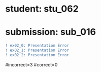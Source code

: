 # student: stu_062
# submission: sub_016

```diff
! ex02_0: Presentation Error
! ex02_1: Presentation Error
! ex02_2: Presentation Error
```
#incorrect=3
#correct=0
